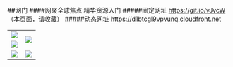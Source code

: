 ##网门
####网聚全球焦点 精华资源入门
#####固定网址 https://git.io/vJvcW （本页面，请收藏）
#####动态网址 https://d1btcgl9vpvunq.cloudfront.net

<table>
  <tr>
    <td><a href="https://d1btcgl9vpvunq.cloudfront.net/ogUP.aspx?name=ZYZG.mp4" target="_blank"><img src="https://d1btcgl9vpvunq.cloudfront.net/Up/ZYZG.jpg" /></a></td>
    <td rowspan=2><a href="https://d1btcgl9vpvunq.cloudfront.net/ogUP.aspx?name=WJ.mp4" target="_blank"><img src="https://d1btcgl9vpvunq.cloudfront.net/Up/WJ.jpg" /></a></td>
  </tr>
  <tr>
    <td><a href="https://d1btcgl9vpvunq.cloudfront.net/ogUP.aspx?name=DKC.mp4&count=11" target="_blank"><img src="https://d1btcgl9vpvunq.cloudfront.net/Up/DKC.jpg" /></a></td>
  </tr>
  <tr>
    <td><a href="https://d1btcgl9vpvunq.cloudfront.net/ogUP.aspx?name=FZYX.mp4" target="_blank"><img src="https://d1btcgl9vpvunq.cloudfront.net/Up/FZYX.jpg" /></a></td>
    <td rowspan=2><a href="https://d1btcgl9vpvunq.cloudfront.net/ogUP.aspx?name=BYWXY.mp4" target="_blank"><img src="https://d1btcgl9vpvunq.cloudfront.net/Up/BYWXY.jpg" /></a></td>
  </tr>
</table>
